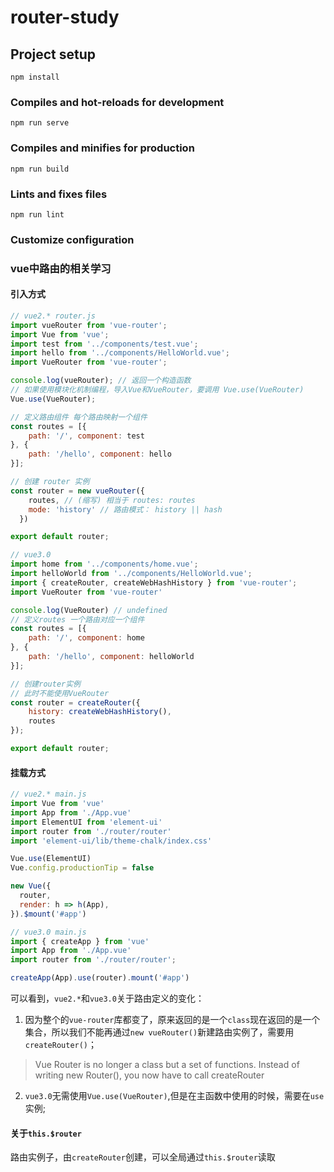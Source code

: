 # router-study

## Project setup
```
npm install
```

### Compiles and hot-reloads for development
```
npm run serve
```

### Compiles and minifies for production
```
npm run build
```

### Lints and fixes files
```
npm run lint
```

### Customize configuration

### vue中路由的相关学习
#### **引入方式**
```javascript
// vue2.* router.js
import vueRouter from 'vue-router';
import Vue from 'vue';
import test from '../components/test.vue';
import hello from '../components/HelloWorld.vue';
import VueRouter from 'vue-router';

console.log(vueRouter); // 返回一个构造函数
// 如果使用模块化机制编程，导入Vue和VueRouter，要调用 Vue.use(VueRouter)
Vue.use(VueRouter);

// 定义路由组件 每个路由映射一个组件
const routes = [{
    path: '/', component: test
}, {
    path: '/hello', component: hello
}];

// 创建 router 实例
const router = new vueRouter({
    routes, // (缩写) 相当于 routes: routes
    mode: 'history' // 路由模式： history || hash
  })

export default router;
```
```javascript
// vue3.0
import home from '../components/home.vue';
import helloWorld from '../components/HelloWorld.vue';
import { createRouter, createWebHashHistory } from 'vue-router';
import VueRouter from 'vue-router'

console.log(VueRouter) // undefined
// 定义routes 一个路由对应一个组件
const routes = [{
    path: '/', component: home
}, {
    path: '/hello', component: helloWorld
}];

// 创建router实例
// 此时不能使用VueRouter
const router = createRouter({
    history: createWebHashHistory(),
    routes
});

export default router;
```
#### **挂载方式**
```javascript
// vue2.* main.js
import Vue from 'vue'
import App from './App.vue'
import ElementUI from 'element-ui'
import router from './router/router'
import 'element-ui/lib/theme-chalk/index.css'

Vue.use(ElementUI)
Vue.config.productionTip = false

new Vue({
  router,
  render: h => h(App),
}).$mount('#app')
```
```javascript
// vue3.0 main.js
import { createApp } from 'vue'
import App from './App.vue'
import router from './router/router';

createApp(App).use(router).mount('#app')
```
可以看到，`vue2.*`和`vue3.0`关于路由定义的变化：
1. 因为整个的`vue-router`库都变了，原来返回的是一个`class`现在返回的是一个集合，所以我们不能再通过`new vueRouter()`新建路由实例了，需要用`createRouter()`；
> Vue Router is no longer a class but a set of functions. Instead of writing new Router(), you now have to call createRouter
2. `vue3.0`无需使用`Vue.use(VueRouter)`,但是在主函数中使用的时候，需要在`use`实例;   

####  **关于`this.$router`**
路由实例子，由`createRouter`创建，可以全局通过`this.$router`读取

